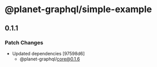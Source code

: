 # @planet-graphql/simple-example

## 0.1.1

### Patch Changes

- Updated dependencies [97598d6]
  - @planet-graphql/core@0.1.6
